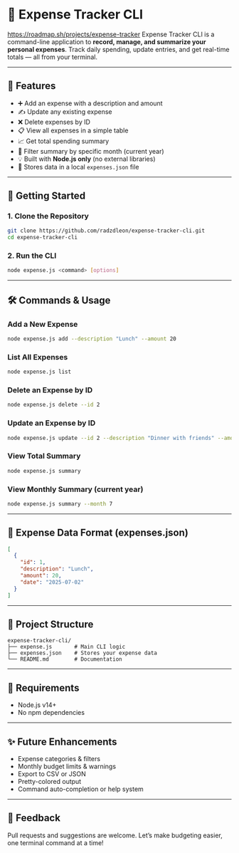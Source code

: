 # 📅 Expense Tracker CLI
https://roadmap.sh/projects/expense-tracker
Expense Tracker CLI is a command-line application to **record, manage, and summarize your personal expenses**. Track daily spending, update entries, and get real-time totals — all from your terminal.

---

## 📆 Features

* ➕ Add an expense with a description and amount
* ✍️ Update any existing expense
* ❌ Delete expenses by ID
* 📋 View all expenses in a simple table
* 📈 Get total spending summary
* 📅 Filter summary by specific month (current year)
* 💡 Built with **Node.js only** (no external libraries)
* 📁 Stores data in a local `expenses.json` file

---

## 🚀 Getting Started

### 1. Clone the Repository

```bash
git clone https://github.com/radzdleon/expense-tracker-cli.git
cd expense-tracker-cli
```

### 2. Run the CLI

```bash
node expense.js <command> [options]
```

---

## 🛠️ Commands & Usage

### Add a New Expense

```bash
node expense.js add --description "Lunch" --amount 20
```

### List All Expenses

```bash
node expense.js list
```

### Delete an Expense by ID

```bash
node expense.js delete --id 2
```

### Update an Expense by ID

```bash
node expense.js update --id 2 --description "Dinner with friends" --amount 25
```

### View Total Summary

```bash
node expense.js summary
```

### View Monthly Summary (current year)

```bash
node expense.js summary --month 7
```

---

## 🧱 Expense Data Format (expenses.json)

```json
[
  {
    "id": 1,
    "description": "Lunch",
    "amount": 20,
    "date": "2025-07-02"
  }
]
```

---

## 📂 Project Structure

```
expense-tracker-cli/
├── expense.js       # Main CLI logic
├── expenses.json    # Stores your expense data
└── README.md        # Documentation
```

---

## 🚪 Requirements

* Node.js v14+
* No npm dependencies

---

## ✨ Future Enhancements

* Expense categories & filters
* Monthly budget limits & warnings
* Export to CSV or JSON
* Pretty-colored output
* Command auto-completion or help system

---

## 💬 Feedback

Pull requests and suggestions are welcome. Let’s make budgeting easier, one terminal command at a time!
